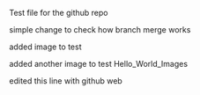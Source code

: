 Test file for the github repo

simple change to check how branch merge works

added image to test

added another image to test
Hello_World_Images

edited this line with github web
